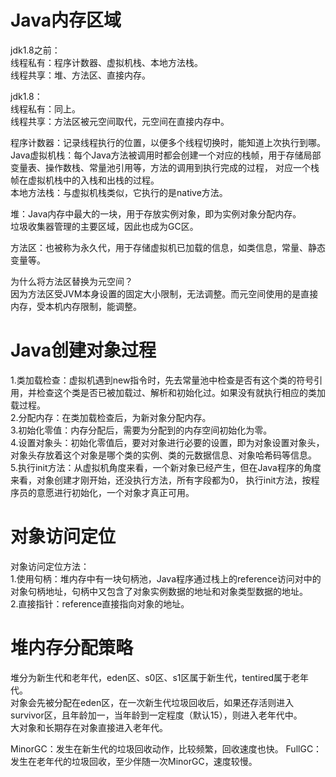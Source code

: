 # Java内存区域
jdk1.8之前：  
线程私有：程序计数器、虚拟机栈、本地方法栈。  
线程共享：堆、方法区、直接内存。  

jdk1.8：  
线程私有：同上。  
线程共享：方法区被元空间取代，元空间在直接内存中。  

程序计数器：记录线程执行的位置，以便多个线程切换时，能知道上次执行到哪。  
Java虚拟机栈：每个Java方法被调用时都会创建一个对应的栈帧，用于存储局部变量表、操作数栈、常量池引用等，方法的调用到执行完成的过程，
对应一个栈帧在虚拟机栈中的入栈和出栈的过程。  
本地方法栈：与虚拟机栈类似，它执行的是native方法。  

堆：Java内存中最大的一块，用于存放实例对象，即为实例对象分配内存。  
垃圾收集器管理的主要区域，因此也成为GC区。  

方法区：也被称为永久代，用于存储虚拟机已加载的信息，如类信息，常量、静态变量等。  

为什么将方法区替换为元空间？  
因为方法区受JVM本身设置的固定大小限制，无法调整。而元空间使用的是直接内存，受本机内存限制，能调整。  

# Java创建对象过程
1.类加载检查：虚拟机遇到new指令时，先去常量池中检查是否有这个类的符号引用，并检查这个类是否已被加载过、解析和初始化过。如果没有就执行相应的类加载过程。  
2.分配内存：在类加载检查后，为新对象分配内存。  
3.初始化零值：内存分配后，需要为分配到的内存空间初始化为零。  
4.设置对象头：初始化零值后，要对对象进行必要的设置，即为对象设置对象头，对象头存放着这个对象是哪个类的实例、类的元数据信息、对象哈希码等信息。  
5.执行init方法：从虚拟机角度来看，一个新对象已经产生，但在Java程序的角度来看，对象创建才刚开始，还没执行<init>方法，所有字段都为0，
  执行init方法，按程序员的意愿进行初始化，一个对象才真正可用。  
  
# 对象访问定位
对象访问定位方法：  
1.使用句柄：堆内存中有一块句柄池，Java程序通过栈上的reference访问对中的对象句柄地址，句柄中又包含了对象实例数据的地址和对象类型数据的地址。  
2.直接指针：reference直接指向对象的地址。  

# 堆内存分配策略
堆分为新生代和老年代，eden区、s0区、s1区属于新生代，tentired属于老年代。  
对象会先被分配在eden区，在一次新生代垃圾回收后，如果还存活则进入survivor区，且年龄加一，当年龄到一定程度（默认15），则进入老年代中。  
大对象和长期存在对象直接进入老年代。  

MinorGC：发生在新生代的垃圾回收动作，比较频繁，回收速度也快。
FullGC：发生在老年代的垃圾回收，至少伴随一次MinorGC，速度较慢。  






